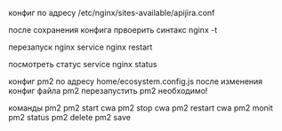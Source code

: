 конфиг по адресу /etc/nginx/sites-available/apijira.conf

после сохранения конфига првоерить синтакс
nginx -t

перезапуск nginx
service nginx restart

посмотреть статус
service nginx status

конфиг pm2 по адресу home/ecosystem.config.js
после изменения конфиг файла pm2 перезапустить pm2 необходимо!

команды pm2
pm2 start cwa
pm2 stop cwa
pm2 restart cwa
pm2 monit
pm2 status
pm2 delete
pm2 save
